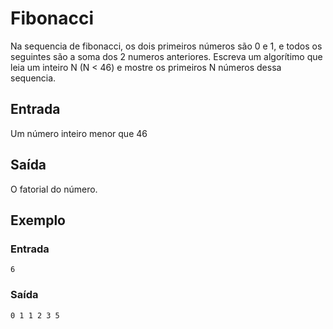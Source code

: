 # Fibonacci

Na sequencia de fibonacci, os dois primeiros números são 0 e 1, e todos os seguintes são a soma dos 2 numeros anteriores. Escreva um algorítimo que leia um inteiro N (N < 46) e mostre os primeiros N números dessa sequencia.

## Entrada

Um número inteiro menor que 46

## Saída

O fatorial do número.

## Exemplo

### Entrada

```
6
```

### Saída

```
0 1 1 2 3 5
```